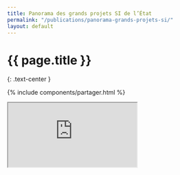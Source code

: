 ```yaml
---
title: Panorama des grands projets SI de l’État
permalink: "/publications/panorama-grands-projets-si/"
layout: default
---
```

# {{ page.title }}
{: .text-center }

{% include components/partager.html %}


<div class="responsive-embed">
  <iframe class="no-border" src="https://disic.github.io/panorama/" allowfullscreen></iframe>
</div>
